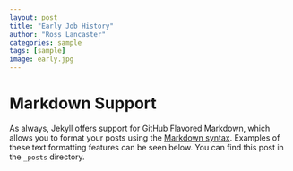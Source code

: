 ```yaml
---
layout: post
title: "Early Job History"
author: "Ross Lancaster"
categories: sample
tags: [sample]
image: early.jpg
---
```


# Markdown Support

As always, Jekyll offers support for GitHub Flavored Markdown, which allows you to format your posts using the [Markdown syntax](https://guides.github.com/features/mastering-markdown/). Examples of these text formatting features can be seen below. You can find this post in the `_posts` directory.
